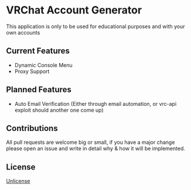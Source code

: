 # VRChat Account Generator

This application is only to be used for educational purposes and with your own accounts

## Current Features
 - Dynamic Console Menu
 - Proxy Support

## Planned Features
 - Auto Email Verification (Either through email automation, or vrc-api exploit should another one come up)

## Contributions
All pull requests are welcome big or small, if you have a major change please open an issue and write in detail why & how it will be implemented.

## License
[Unlicense](https://choosealicense.com/licenses/unlicense/)
